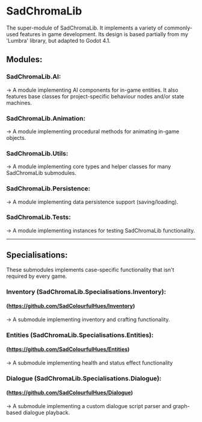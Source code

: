 # SadChromaLib
The super-module of SadChromaLib. It implements a variety of commonly-used features in game development. Its design is based partially from my 'Lumbra' library, but adapted to Godot 4.1.

## Modules:

### SadChromaLib.AI:
  -> A module implementing AI components for in-game entities. It also features base classes for project-specific behaviour nodes and/or state machines.

### SadChromaLib.Animation:
  -> A module implementing procedural methods for animating in-game objects.

### SadChromaLib.Utils:
  -> A module implementing core types and helper classes for many SadChromaLib submodules.

### SadChromaLib.Persistence:
  -> A module implementing data persistence support (saving/loading).

### SadChromaLib.Tests:
  -> A module implementing instances for testing SadChromaLib functionality.

----

## Specialisations:
These submodules implements case-specific functionality that isn't required by every game.

### Inventory (SadChromaLib.Specialisations.Inventory):
#### (https://github.com/SadColourfulHues/Inventory)
  -> A submodule implementing inventory and crafting functionality.

### Entities (SadChromaLib.Specialisations.Entities):
#### (https://github.com/SadColourfulHues/Entities)
  -> A submodule implementing health and status effect functionality

### Dialogue (SadChromaLib.Specialisations.Dialogue):
#### (https://github.com/SadColourfulHues/Dialogue)
  -> A submodule implementing a custom dialogue script parser and graph-based dialogue playback.


